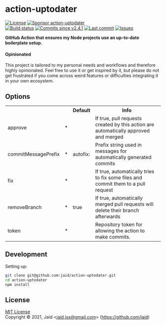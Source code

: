 # action-uptodater


<a href="https://raw.githubusercontent.com/jaid/action-uptodater/master/license.txt"><img src="https://img.shields.io/github/license/jaid/action-uptodater?style=flat-square" alt="License"/></a> <a href="https://github.com/sponsors/jaid"><img src="https://img.shields.io/badge/<3-Sponsor-FF45F1?style=flat-square" alt="Sponsor action-uptodater"/></a>  
<a href="https://actions-badge.atrox.dev/jaid/action-uptodater/goto"><img src="https://img.shields.io/endpoint.svg?style=flat-square&url=https%3A%2F%2Factions-badge.atrox.dev%2Fjaid%2Faction-uptodater%2Fbadge" alt="Build status"/></a> <a href="https://github.com/jaid/action-uptodater/commits"><img src="https://img.shields.io/github/commits-since/jaid/action-uptodater/v2.4.1?style=flat-square&logo=github" alt="Commits since v2.4.1"/></a> <a href="https://github.com/jaid/action-uptodater/commits"><img src="https://img.shields.io/github/last-commit/jaid/action-uptodater?style=flat-square&logo=github" alt="Last commit"/></a> <a href="https://github.com/jaid/action-uptodater/issues"><img src="https://img.shields.io/github/issues/jaid/action-uptodater?style=flat-square&logo=github" alt="Issues"/></a>  

**GitHub Action that ensures my Node projects use an up-to-date boilerplate setup.**

#### Opinionated

This project is tailored to my personal needs and workflows and therefore highly opinionated. Feel free to use it or get inspired by it, but please do not get frustrated if you come across weird features or difficulties integrating it in your own ecosystem.














## Options



<table>
<tr>
<th></th>
<th></th>
<th>Default</th>
<th>Info</th>
</tr>
<tr>
<td>approve</td>
<td>*</td>
<td></td>
<td>If true, pull requests created by this action are automatically approved and merged</td>
</tr>
<tr>
<td>commitMessagePrefix</td>
<td>*</td>
<td>autofix:</td>
<td>Prefix string used in messages for automatically generated commits</td>
</tr>
<tr>
<td>fix</td>
<td>*</td>
<td></td>
<td>If true, automatically tries to fix some files and commit them to a pull request</td>
</tr>
<tr>
<td>removeBranch</td>
<td>*</td>
<td>true</td>
<td>If true, automatically merged pull requests will delete their branch afterwards</td>
</tr>
<tr>
<td>token</td>
<td>*</td>
<td></td>
<td>Repository token for allowing the action to make commits.</td>
</tr>
</table>













## Development



Setting up:
```bash
git clone git@github.com:jaid/action-uptodater.git
cd action-uptodater
npm install
```


## License
[MIT License](https://raw.githubusercontent.com/jaid/action-uptodater/master/license.txt)  
Copyright © 2021, Jaid \<jaid.jsx@gmail.com> (https://github.com/jaid)

<!---
Readme generated with tldw v7.0.0
https://github.com/Jaid/tldw
-->